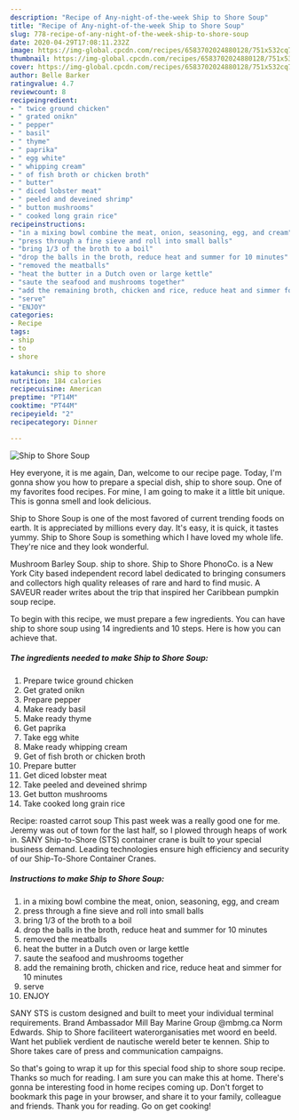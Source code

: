 ```yaml
---
description: "Recipe of Any-night-of-the-week Ship to Shore Soup"
title: "Recipe of Any-night-of-the-week Ship to Shore Soup"
slug: 778-recipe-of-any-night-of-the-week-ship-to-shore-soup
date: 2020-04-29T17:08:11.232Z
image: https://img-global.cpcdn.com/recipes/6583702024880128/751x532cq70/ship-to-shore-soup-recipe-main-photo.jpg
thumbnail: https://img-global.cpcdn.com/recipes/6583702024880128/751x532cq70/ship-to-shore-soup-recipe-main-photo.jpg
cover: https://img-global.cpcdn.com/recipes/6583702024880128/751x532cq70/ship-to-shore-soup-recipe-main-photo.jpg
author: Belle Barker
ratingvalue: 4.7
reviewcount: 8
recipeingredient:
- " twice ground chicken"
- " grated onikn"
- " pepper"
- " basil"
- " thyme"
- " paprika"
- " egg white"
- " whipping cream"
- " of fish broth or chicken broth"
- " butter"
- " diced lobster meat"
- " peeled and deveined shrimp"
- " button mushrooms"
- " cooked long grain rice"
recipeinstructions:
- "in a mixing bowl combine the meat, onion, seasoning, egg, and cream"
- "press through a fine sieve and roll into small balls"
- "bring 1/3 of the broth to a boil"
- "drop the balls in the broth, reduce heat and summer for 10 minutes"
- "removed the meatballs"
- "heat the butter in a Dutch oven or large kettle"
- "saute the seafood and mushrooms together"
- "add the remaining broth, chicken and rice, reduce heat and simmer for 10 minutes"
- "serve"
- "ENJOY"
categories:
- Recipe
tags:
- ship
- to
- shore

katakunci: ship to shore 
nutrition: 184 calories
recipecuisine: American
preptime: "PT14M"
cooktime: "PT44M"
recipeyield: "2"
recipecategory: Dinner

---
```



![Ship to Shore Soup](https://img-global.cpcdn.com/recipes/6583702024880128/751x532cq70/ship-to-shore-soup-recipe-main-photo.jpg)

Hey everyone, it is me again, Dan, welcome to our recipe page. Today, I'm gonna show you how to prepare a special dish, ship to shore soup. One of my favorites food recipes. For mine, I am going to make it a little bit unique. This is gonna smell and look delicious.

Ship to Shore Soup is one of the most favored of current trending foods on earth. It is appreciated by millions every day. It's easy, it is quick, it tastes yummy. Ship to Shore Soup is something which I have loved my whole life. They're nice and they look wonderful.

Mushroom Barley Soup. ship to shore. Ship to Shore PhonoCo. is a New York City based independent record label dedicated to bringing consumers and collectors high quality releases of rare and hard to find music. A SAVEUR reader writes about the trip that inspired her Caribbean pumpkin soup recipe.


To begin with this recipe, we must prepare a few ingredients. You can have ship to shore soup using 14 ingredients and 10 steps. Here is how you can achieve that.

<!--inarticleads1-->

##### The ingredients needed to make Ship to Shore Soup:

1. Prepare  twice ground chicken
1. Get  grated onikn
1. Prepare  pepper
1. Make ready  basil
1. Make ready  thyme
1. Get  paprika
1. Take  egg white
1. Make ready  whipping cream
1. Get  of fish broth or chicken broth
1. Prepare  butter
1. Get  diced lobster meat
1. Take  peeled and deveined shrimp
1. Get  button mushrooms
1. Take  cooked long grain rice


Recipe: roasted carrot soup This past week was a really good one for me. Jeremy was out of town for the last half, so I plowed through heaps of work in. SANY Ship-to-Shore (STS) container crane is built to your special business demand. Leading technologies ensure high efficiency and security of our Ship-To-Shore Container Cranes. 

<!--inarticleads2-->

##### Instructions to make Ship to Shore Soup:

1. in a mixing bowl combine the meat, onion, seasoning, egg, and cream
1. press through a fine sieve and roll into small balls
1. bring 1/3 of the broth to a boil
1. drop the balls in the broth, reduce heat and summer for 10 minutes
1. removed the meatballs
1. heat the butter in a Dutch oven or large kettle
1. saute the seafood and mushrooms together
1. add the remaining broth, chicken and rice, reduce heat and simmer for 10 minutes
1. serve
1. ENJOY


SANY STS is custom designed and built to meet your individual terminal requirements. Brand Ambassador Mill Bay Marine Group @mbmg.ca Norm Edwards. Ship to Shore faciliteert waterorganisaties met woord en beeld. Want het publiek verdient de nautische wereld beter te kennen. Ship to Shore takes care of press and communication campaigns. 

So that's going to wrap it up for this special food ship to shore soup recipe. Thanks so much for reading. I am sure you can make this at home. There's gonna be interesting food in home recipes coming up. Don't forget to bookmark this page in your browser, and share it to your family, colleague and friends. Thank you for reading. Go on get cooking!
